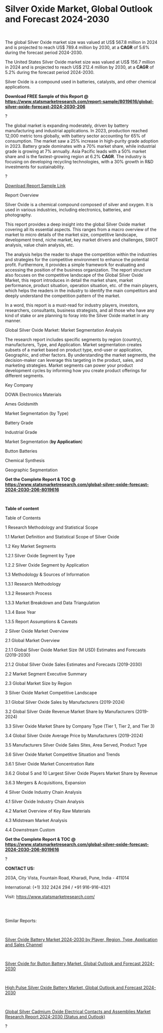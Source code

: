 <h1>Silver Oxide Market, Global Outlook and Forecast 2024-2030</h1><br/><p>The global Silver Oxide market size was valued at US$ 567.8 million in 2024 and is projected to reach US$ 789.4 million by 2030, at a <strong>CAGR</strong> of 5.6% during the forecast period 2024-2030.</p>
 
 
 
 <p>The United States Silver Oxide market size was valued at US$ 156.7 million in 2024 and is projected to reach US$ 212.4 million by 2030, at a <strong>CAGR</strong> of 5.2% during the forecast period 2024-2030.</p>
 
 
 
 <p>Silver Oxide is a compound used in batteries, catalysts, and other chemical applications.</p>
 
 
 
 <div><b>Download FREE Sample of this Report @ <a href="https://www.statsmarketresearch.com/download-free-sample/8019616/global-silver-oxide-forecast-2024-2030-206">https://www.statsmarketresearch.com/report-sample/8019616/global-silver-oxide-forecast-2024-2030-206</a></b></div>
 
 
 
 <p>? </p>
 
 
 
 <p>The global market is expanding moderately, driven by battery manufacturing and industrial applications. In 2023, production reached 12,000 metric tons globally, with battery sector accounting for 65% of consumption. The market saw a 25% increase in high-purity grade adoption in 2023. Battery grade dominates with a 70% market share, while industrial grade is growing at 7% annually. Asia Pacific leads with a 50% market share and is the fastest-growing region at 6.2% <strong>CAGR</strong>. The industry is focusing on developing recycling technologies, with a 30% growth in R&D investments for sustainability.</p>
 
 
 
 <p>? </p>
 
 
 
 <p><a href="https://www.statsmarketresearch.com/download-free-sample/8019616/global-silver-oxide-forecast-2024-2030-206">Download Report Sample Link</a></p>
 
 
 
 <p>Report Overview</p>
 
 
 
 <p>Silver Oxide is a chemical compound composed of silver and oxygen. It is used in various industries, including electronics, batteries, and photography.</p>
 
 
 
 <p>This report provides a deep insight into the global Silver Oxide market covering all its essential aspects. This ranges from a macro overview of the market to micro details of the market size, competitive landscape, development trend, niche market, key market drivers and challenges, SWOT analysis, value chain analysis, etc.</p>
 
 
 
 <p>The analysis helps the reader to shape the competition within the industries and strategies for the competitive environment to enhance the potential profit. Furthermore, it provides a simple framework for evaluating and accessing the position of the business organization. The report structure also focuses on the competitive landscape of the Global Silver Oxide Market, this report introduces in detail the market share, market performance, product situation, operation situation, etc. of the main players, which helps the readers in the industry to identify the main competitors and deeply understand the competition pattern of the market.</p>
 
 
 
 <p>In a word, this report is a must-read for industry players, investors, researchers, consultants, business strategists, and all those who have any kind of stake or are planning to foray into the Silver Oxide market in any manner.</p>
 
 
 
 <p>Global Silver Oxide Market: Market Segmentation Analysis</p>
 
 
 
 <p>The research report includes specific segments by region (country), manufacturers, Type, and Application. Market segmentation creates subsets of a market based on product type, end-user or application, Geographic, and other factors. By understanding the market segments, the decision-maker can leverage this targeting in the product, sales, and marketing strategies. Market segments can power your product development cycles by informing how you create product offerings for different segments.</p>
 
 
 
 <p>Key Company</p>
 
 
 
 <p>DOWA Electronics Materials</p>
 
 
 
 <p>Ames Goldsmith</p>
 
 
 
 <p>Market Segmentation (by Type)</p>
 
 
 
 <p>Battery Grade</p>
 
 
 
 <p>Industrial Grade</p>
 
 
 
 <p>Market Segmentation (<strong>by Application</strong>)</p>
 
 
 
 <p>Button Batteries</p>
 
 
 
 <p>Chemical Synthesis</p>
 
 
 
 <p>Geographic Segmentation</p>
 
 
 
 <div><b>Get the Complete Report & TOC @ <a href="https://www.statsmarketresearch.com/global-silver-oxide-forecast-2024-2030-206-8019616">https://www.statsmarketresearch.com/global-silver-oxide-forecast-2024-2030-206-8019616</a></b></div>
 
 
 
 <p><br />
 
 <b>Table of content</b></p>
 
 
 
 <p>Table of Contents<br />
 
 1 Research Methodology and Statistical Scope<br />
 
 1.1 Market Definition and Statistical Scope of Silver Oxide<br />
 
 1.2 Key Market Segments<br />
 
 1.2.1 Silver Oxide Segment by Type<br />
 
 1.2.2 Silver Oxide Segment by Application<br />
 
 1.3 Methodology & Sources of Information<br />
 
 1.3.1 Research Methodology<br />
 
 1.3.2 Research Process<br />
 
 1.3.3 Market Breakdown and Data Triangulation<br />
 
 1.3.4 Base Year<br />
 
 1.3.5 Report Assumptions & Caveats<br />
 
 2 Silver Oxide Market Overview<br />
 
 2.1 Global Market Overview<br />
 
 2.1.1 Global Silver Oxide Market Size (M USD) Estimates and Forecasts (2019-2030)<br />
 
 2.1.2 Global Silver Oxide Sales Estimates and Forecasts (2019-2030)<br />
 
 2.2 Market Segment Executive Summary<br />
 
 2.3 Global Market Size by Region<br />
 
 3 Silver Oxide Market Competitive Landscape<br />
 
 3.1 Global Silver Oxide Sales by Manufacturers (2019-2024)<br />
 
 3.2 Global Silver Oxide Revenue Market Share by Manufacturers (2019-2024)<br />
 
 3.3 Silver Oxide Market Share by Company Type (Tier 1, Tier 2, and Tier 3)<br />
 
 3.4 Global Silver Oxide Average Price by Manufacturers (2019-2024)<br />
 
 3.5 Manufacturers Silver Oxide Sales Sites, Area Served, Product Type<br />
 
 3.6 Silver Oxide Market Competitive Situation and Trends<br />
 
 3.6.1 Silver Oxide Market Concentration Rate<br />
 
 3.6.2 Global 5 and 10 Largest Silver Oxide Players Market Share by Revenue<br />
 
 3.6.3 Mergers & Acquisitions, Expansion<br />
 
 4 Silver Oxide Industry Chain Analysis<br />
 
 4.1 Silver Oxide Industry Chain Analysis<br />
 
 4.2 Market Overview of Key Raw Materials<br />
 
 4.3 Midstream Market Analysis<br />
 
 4.4 Downstream Custom</p>
 
 
 
 <div><b>Get the Complete Report & TOC @ <a href="https://www.statsmarketresearch.com/global-silver-oxide-forecast-2024-2030-206-8019616">https://www.statsmarketresearch.com/global-silver-oxide-forecast-2024-2030-206-8019616</a></b></div>
 
 
 
 <p>? </p>
 
 
 
 <p><b>CONTACT US:</b><br />
 
 203A, City Vista, Fountain Road, Kharadi, Pune, India - 411014<br />
 
 International: (+1) 332 2424 294 / +91 916-916-4321<br />
 
 Visit: <a href="https://www.statsmarketresearch.com/">https://www.statsmarketresearch.com/</a><br />
 
 <br />
 
 <br />
 
 Similar Reports:<br />
 
 <br />
 
 <a href="https://www.statsmarketresearch.com/silver-oxide-battery-2024-2030-674-7986824">Silver Oxide Battery Market 2024-2030 by Player, Region, Type, Application and Sales Channel</a><br />
 
 <br />
 
 <a href="https://www.statsmarketresearch.com/global-silver-oxide-for-button-battery-forecast-2024-2030-696-7962660">Silver Oxide for Button Battery Market, Global Outlook and Forecast 2024-2030</a><br />
 
 <br />
 
 <a href="https://www.statsmarketresearch.com/global-high-pulse-silver-oxide-battery-forecast-2024-2030-264-7959937">High Pulse Silver Oxide Battery Market, Global Outlook and Forecast 2024-2030</a><br />
 
 <br />
 
 <a href="https://www.statsmarketresearch.com/global-silver-cadmium-oxide-electrical-contacts-assemblies-2024-2030-48-7944019">Global Silver Cadmium Oxide Electrical Contacts and Assemblies Market Research Report 2024-2030 (Status and Outlook)</a><br />
 
 ? </p>